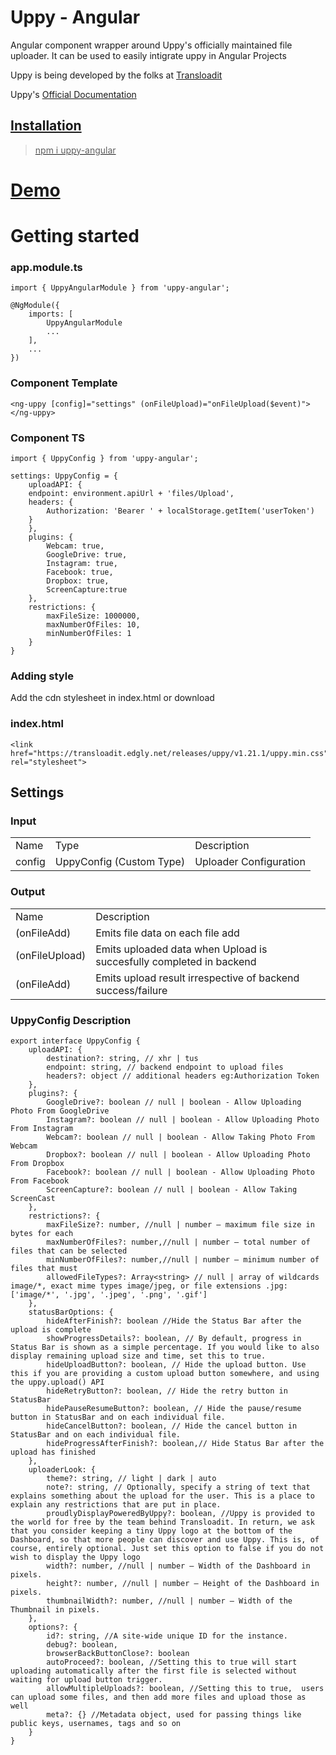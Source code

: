 # Uppy - Angular

Angular component wrapper around Uppy's officially maintained file uploader. It can be used to easily intigrate uppy in Angular Projects

Uppy is being developed by the folks at <a href="https://transloadit.com/"  target="_blank">Transloadit</a>

Uppy's <a href="https://uppy.io/docs/"  target="_blank"> Official Documentation

## Installation

>npm i uppy-angular

# <a href="https://stackblitz.com/edit/angular-l1dczb?file=src/app/app.component.html"> Demo </a>

# Getting started

### app.module.ts

    import { UppyAngularModule } from 'uppy-angular';

    @NgModule({
        imports: [
            UppyAngularModule
            ...
        ],
        ...
    })

### Component Template

    <ng-uppy [config]="settings" (onFileUpload)="onFileUpload($event)"></ng-uppy>

### Component TS

    import { UppyConfig } from 'uppy-angular';

    settings: UppyConfig = {
        uploadAPI: {
        endpoint: environment.apiUrl + 'files/Upload',
        headers: {
            Authorization: 'Bearer ' + localStorage.getItem('userToken')
        }
        },
        plugins: {
            Webcam: true,
            GoogleDrive: true,
            Instagram: true,
            Facebook: true,
            Dropbox: true,
            ScreenCapture:true
        },
        restrictions: {
            maxFileSize: 1000000,
            maxNumberOfFiles: 10,
            minNumberOfFiles: 1
        }
    }

### Adding style

Add the cdn stylesheet in index.html or download

### index.html

    <link href="https://transloadit.edgly.net/releases/uppy/v1.21.1/uppy.min.css" rel="stylesheet">


## Settings

### Input

<table>
<tr>
<td>Name</td>
<td>Type</td>
<td>Description</td>
</tr>
<tr>
<td>config</td>
<td>UppyConfig (Custom Type)</td>
<td>Uploader Configuration</td>
</tr>
</table>

### Output

<table>
<tr>
<td>Name</td>
<td>Description</td>
</tr>
<tr>
<td>(onFileAdd)</td>
<td>Emits file data on each file add</td>
</tr>
<tr>
<td>(onFileUpload)</td>
<td>Emits uploaded data when Upload is succesfully completed in backend</td>
</tr>
<tr>
<td>(onFileAdd)</td>
<td>Emits upload result irrespective of backend success/failure</td>
</tr>
</table>

### UppyConfig Description

    export interface UppyConfig {
        uploadAPI: {
            destination?: string, // xhr | tus
            endpoint: string, // backend endpoint to upload files
            headers?: object // additional headers eg:Authorization Token
        },
        plugins?: {
            GoogleDrive?: boolean // null | boolean - Allow Uploading Photo From GoogleDrive
            Instagram?: boolean // null | boolean - Allow Uploading Photo From Instagram
            Webcam?: boolean // null | boolean - Allow Taking Photo From Webcam
            Dropbox?: boolean // null | boolean - Allow Uploading Photo From Dropbox
            Facebook?: boolean // null | boolean - Allow Uploading Photo From Facebook
            ScreenCapture?: boolean // null | boolean - Allow Taking ScreenCast
        },
        restrictions?: {
            maxFileSize?: number, //null | number — maximum file size in bytes for each
            maxNumberOfFiles?: number,//null | number — total number of files that can be selected
            minNumberOfFiles?: number,//null | number — minimum number of files that must
            allowedFileTypes?: Array<string> // null | array of wildcards image/*, exact mime types image/jpeg, or file extensions .jpg: ['image/*', '.jpg', '.jpeg', '.png', '.gif']
        },
        statusBarOptions: {
            hideAfterFinish?: boolean //Hide the Status Bar after the upload is complete
            showProgressDetails?: boolean, // By default, progress in Status Bar is shown as a simple percentage. If you would like to also display remaining upload size and time, set this to true.
            hideUploadButton?: boolean, // Hide the upload button. Use this if you are providing a custom upload button somewhere, and using the uppy.upload() API
            hideRetryButton?: boolean, // Hide the retry button in StatusBar
            hidePauseResumeButton?: boolean, // Hide the pause/resume button in StatusBar and on each individual file.
            hideCancelButton?: boolean, // Hide the cancel button in StatusBar and on each individual file.
            hideProgressAfterFinish?: boolean,// Hide Status Bar after the upload has finished
        },
        uploaderLook: {
            theme?: string, // light | dark | auto
            note?: string, // Optionally, specify a string of text that explains something about the upload for the user. This is a place to explain any restrictions that are put in place. 
            proudlyDisplayPoweredByUppy?: boolean, //Uppy is provided to the world for free by the team behind Transloadit. In return, we ask that you consider keeping a tiny Uppy logo at the bottom of the Dashboard, so that more people can discover and use Uppy. This is, of course, entirely optional. Just set this option to false if you do not wish to display the Uppy logo
            width?: number, //null | number — Width of the Dashboard in pixels.
            height?: number, //null | number — Height of the Dashboard in pixels.
            thumbnailWidth?: number, //null | number — Width of the Thumbnail in pixels.
        },
        options?: {
            id?: string, //A site-wide unique ID for the instance.
            debug?: boolean,
            browserBackButtonClose?: boolean
            autoProceed?: boolean, //Setting this to true will start uploading automatically after the first file is selected without waiting for upload button trigger.
            allowMultipleUploads?: boolean, //Setting this to true,  users can upload some files, and then add more files and upload those as well
            meta?: {} //Metadata object, used for passing things like public keys, usernames, tags and so on
        }
    }
